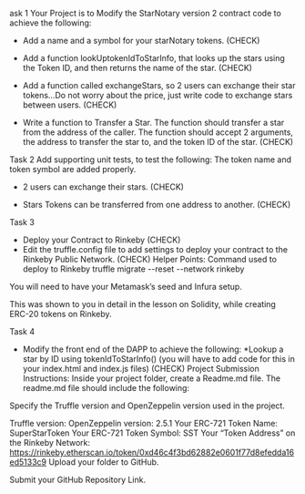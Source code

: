 ask 1
Your Project is to Modify the StarNotary version 2 contract code to achieve the following:

- Add a name and a symbol for your starNotary tokens. (CHECK)
- Add a function lookUptokenIdToStarInfo, that looks up the stars using the Token ID, and then returns the name of the star. (CHECK)

- Add a function called exchangeStars, so 2 users can exchange their star tokens...Do not worry about the price, just write code to exchange stars between users. (CHECK)

- Write a function to Transfer a Star. The function should transfer a star from the address of the caller. The function should accept 2 arguments, the address to transfer the star to, and the token ID of the star. (CHECK)

Task 2
Add supporting unit tests, to test the following:
The token name and token symbol are added properly.

- 2 users can exchange their stars. (CHECK)

- Stars Tokens can be transferred from one address to another. (CHECK)

Task 3

- Deploy your Contract to Rinkeby (CHECK)
- Edit the truffle.config file to add settings to deploy your contract to the Rinkeby Public Network. (CHECK)
  Helper Points:
  Command used to deploy to Rinkeby truffle migrate --reset --network rinkeby

You will need to have your Metamask’s seed and Infura setup. 

This was shown to you in detail in the lesson on Solidity, while creating ERC-20 tokens on Rinkeby.

Task 4

- Modify the front end of the DAPP to achieve the following:
  \*Lookup a star by ID using tokenIdToStarInfo() (you will have to add code for this in your index.html and index.js files) (CHECK)
  Project Submission Instructions:
  Inside your project folder, create a Readme.md file. The readme.md file should include the following:

Specify the Truffle version and OpenZeppelin version used in the project.

Truffle version:
OpenZeppelin version: 2.5.1
Your ERC-721 Token Name: SuperStarToken
Your ERC-721 Token Symbol: SST
Your “Token Address” on the Rinkeby Network: https://rinkeby.etherscan.io/token/0xd46c4f3bd62882e0601f77d8efedda16ed5133c9
Upload your folder to GitHub.

Submit your GitHub Repository Link.
